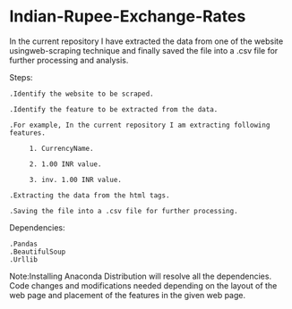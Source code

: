 # Indian-Rupee-Exchange-Rates

In the current repository I have extracted the data from one of the website usingweb-scraping technique and finally saved the file into a .csv file for further processing and analysis.

Steps:

    .Identify the website to be scraped.

    .Identify the feature to be extracted from the data.

    .For example, In the current repository I am extracting following features.

         1. CurrencyName.
         
         2. 1.00 INR value.
         
         3. inv. 1.00 INR value.
         
    .Extracting the data from the html tags.

    .Saving the file into a .csv file for further processing.
   
Dependencies:

    .Pandas
    .BeautifulSoup
    .Urllib
    
Note:Installing Anaconda Distribution will resolve all the dependencies. Code changes and modifications needed depending on the layout of the web page and placement of the features in the given web page.
